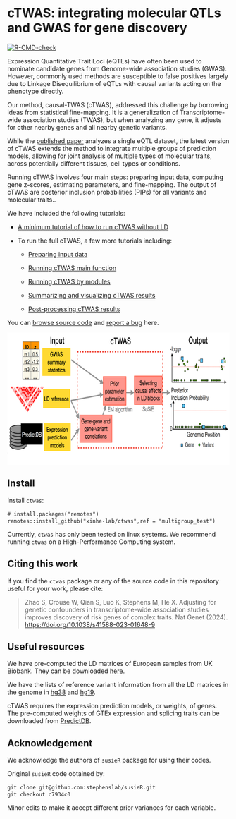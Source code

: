 # cTWAS: integrating molecular QTLs and GWAS for gene discovery

[![R-CMD-check](https://github.com/xinhe-lab/ctwas/actions/workflows/R-CMD-check.yaml/badge.svg)](https://github.com/xinhe-lab/ctwas/actions/workflows/R-CMD-check.yaml)

Expression Quantitative Trait Loci (eQTLs) have often been used to
nominate candidate genes from Genome-wide association studies
(GWAS). However, commonly used methods are susceptible to false
positives largely due to Linkage Disequilibrium of eQTLs with causal
variants acting on the phenotype directly.

Our method, causal-TWAS (cTWAS), addressed this challenge by borrowing ideas from statistical fine-mapping. It is a generalization of Transcriptome-wide association studies (TWAS), but when analyzing any gene, it adjusts for other nearby genes and all nearby genetic variants.

While the [published paper](https://doi.org/10.1038/s41588-023-01648-9) analyzes a single eQTL dataset, the latest version of cTWAS extends the method to integrate multiple groups of prediction models, allowing for joint analysis of multiple types of molecular traits, across potentially different tissues, cell types or conditions.

Running cTWAS involves four main steps: preparing input data, computing gene z-scores, estimating parameters, and fine-mapping. The output of cTWAS are posterior inclusion probabilities (PIPs) for all variants and molecular traits.. 

We have included the following tutorials: 

  * [A minimum tutorial of how to run cTWAS without LD](https://xinhe-lab.github.io/multigroup_ctwas/articles/simple_ctwas_tutorial.html) 

  * To run the full cTWAS, a few more tutorials including:
    
    - [Preparing input data](https://xinhe-lab.github.io/multigroup_ctwas/articles/preparing_ctwas_input_data.html) 

    - [Running cTWAS main function](https://xinhe-lab.github.io/multigroup_ctwas/articles/ctwas_main_function.html)

    - [Running cTWAS by modules](https://xinhe-lab.github.io/multigroup_ctwas/articles/ctwas_modules.html)

    - [Summarizing and visualizing cTWAS results](https://xinhe-lab.github.io/multigroup_ctwas/articles/summarizing_ctwas_results.html)

    - [Post-processing cTWAS results](https://xinhe-lab.github.io/multigroup_ctwas/articles/postprocessing_ctwas_results.html)


You can [browse source code](https://github.com/xinhe-lab/ctwas/tree/multigroup_test) and [report a bug](https://github.com/xinhe-lab/ctwas/issues) here. 

<img style="display:block;margin:auto" width="700" height="300" src="man/figures/workflow.png">

## Install

Install `ctwas`:

```
# install.packages("remotes")
remotes::install_github("xinhe-lab/ctwas",ref = "multigroup_test")
```

Currently, `ctwas` has only been tested on linux systems. 
We recommend running `ctwas` on a High-Performance Computing system.

## Citing this work

If you find the `ctwas` package or any of the source code in this
repository useful for your work, please cite:

> Zhao S, Crouse W, Qian S, Luo K, Stephens M, He X. 
> Adjusting for genetic confounders in transcriptome-wide association 
> studies improves discovery of risk genes of complex traits. 
> Nat Genet (2024). https://doi.org/10.1038/s41588-023-01648-9


## Useful resources

We have pre-computed the LD matrices of European samples from UK Biobank. 
They can be downloaded
[here](https://uchicago.box.com/s/jqocacd2fulskmhoqnasrknbt59x3xkn). 

We have the lists of reference variant information from all the LD
matrices in the genome in
[hg38](https://uchicago.box.com/s/t089or92dkovv0epkrjvxq8r9db9ys99)
and
[hg19](https://uchicago.box.com/s/ufko2gjagcb693dob4khccqubuztb9pz).

cTWAS requires the expression prediction models, or weights, of genes.
The pre-computed weights of GTEx expression and splicing traits can be
downloaded from
[PredictDB](https://predictdb.org/post/2021/07/21/gtex-v8-models-on-eqtl-and-sqtl/).

## Acknowledgement

We acknowledge the authors of `susieR` package for using their codes.

Original `susieR` code obtained by:
```
git clone git@github.com:stephenslab/susieR.git
git checkout c7934c0
```

Minor edits to make it accept different prior variances for each variable.
